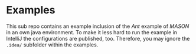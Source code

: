 # Examples

This sub repo contains an example inclusion of the *Ant* example of *MASON* in an own java environment. To make it less hard to run the example in IntelliJ the configurations are published, too. Therefore, you may ignore the `.idea/` subfolder within the examples.
